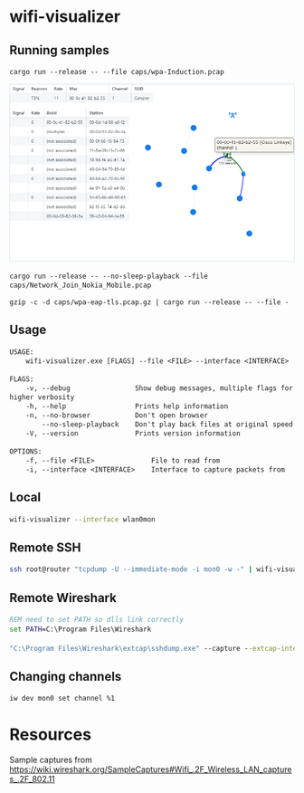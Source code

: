 # wifi-visualizer

## Running samples

```
cargo run --release -- --file caps/wpa-Induction.pcap
```

![example](.github/example.png)

```
cargo run --release -- --no-sleep-playback --file caps/Network_Join_Nokia_Mobile.pcap
```

```
gzip -c -d caps/wpa-eap-tls.pcap.gz | cargo run --release -- --file -
```

## Usage

```
USAGE:
    wifi-visualizer.exe [FLAGS] --file <FILE> --interface <INTERFACE>

FLAGS:
    -v, --debug                Show debug messages, multiple flags for higher verbosity
    -h, --help                 Prints help information
    -n, --no-browser           Don't open browser
        --no-sleep-playback    Don't play back files at original speed
    -V, --version              Prints version information

OPTIONS:
    -f, --file <FILE>              File to read from
    -i, --interface <INTERFACE>    Interface to capture packets from
```

## Local

```sh
wifi-visualizer --interface wlan0mon
```

## Remote SSH

```sh
ssh root@router "tcpdump -U --immediate-mode -i mon0 -w -" | wifi-visualizer --file -
```

## Remote Wireshark

```bat
REM need to set PATH so dlls link correctly
set PATH=C:\Program Files\Wireshark

"C:\Program Files\Wireshark\extcap\sshdump.exe" --capture --extcap-interface sshdump --remote-host router --remote-port 22 --sshkey id_rsa --remote-username root --remote-interface mon0 --fifo - | wifi-visualizer --file -
```

## Changing channels

```sh
iw dev mon0 set channel %1
```

# Resources

Sample captures from https://wiki.wireshark.org/SampleCaptures#Wifi_.2F_Wireless_LAN_captures_.2F_802.11
